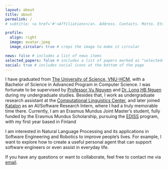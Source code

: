 ```yaml
---
layout: about
title: about
permalink: /
# subtitle: <a href='#'>Affiliations</a>. Address. Contacts. Motto. Etc.

profile:
  align: right
  image: avatar.jpeg
  image_circular: true # crops the image to make it circular

news: false # includes a list of news items
selected_papers: false # includes a list of papers marked as "selected={true}"
social: true # includes social icons at the bottom of the page
---
```


I have graduated from [The University of Science, VNU-HCM](https://en.hcmus.edu.vn/), with a Bachelor of Science in Advanced Program in Computer Science. I was fortunate to be supervised by [Professor Vu Nguyen](https://scholar.google.com/citations?user=NNZVGIcAAAAJ&hl=en) and [Dr. Long HB Nguen](https://scholar.google.com/citations?user=jECXavQAAAAJ&hl=en) during my undergraduate studies. Besides that, I work as undergraduate research assistant at the [Computational Linguistics Center](https://www.clc.hcmus.edu.vn/), and later joined [Katalon](https://katalon.com) as an AI/Software Research Intern, where I had a truly memorable time there. Currently, I am an Erasmus Mundus Joint Master’s student, fully funded by the Erasmus Mundus Scholarship, pursuing the [EDISS](https://www.master-ediss.eu) program, with my first year based in Finland

I am interested in Natural Language Processing and its applications in Software Engineering and Robotics to improve people’s lives. For example, I want to explore how to create a useful personal agent that can support software engineers or even assist in everyday life.

If you have any questions or want to collaborate, feel free to contact me via [email](mailto:thanhduycao1202@gmail.com).
